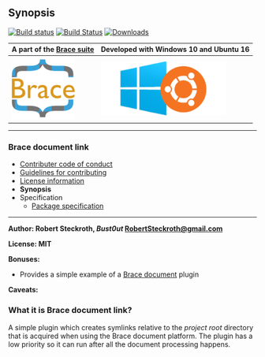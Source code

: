 ## Synopsis 

[![Build status](https://ci.appveyor.com/api/projects/status/316uk12umdp68sd2/branch/master?svg=true)](https://ci.appveyor.com/project/restarian/brace-document-link/branch/master) [![Build Status](https://travis-ci.org/restarian/brace_document_link.svg?branch=master)](https://travis-ci.org/restarian/brace_document_link) [![Downloads](https://img.shields.io/npm/dm/brace_document.svg?svg=true)](https://npmjs.org/package/brace_document)

| A part of the [Brace suite](https://github.com/restarian/restarian/blob/master/brace/README.md)| Developed with Windows 10 and Ubuntu 16 
| ---- | ----
| ![Brace](https://raw.githubusercontent.com/restarian/restarian/master/brace/doc/image/brace_logo_small.png) | [![Ubuntu on Windows](https://raw.githubusercontent.com/restarian/restarian/master/doc/image/ubuntu_windows_logo.png)](https://github.com/Microsoft/BashOnWindows) | 

----
### Brace document link
* [Contributer code of conduct](https://github.com/restarian/brace_document_link/blob/master/docs/contributer_code_of_conduct.md)
* [Guidelines for contributing](https://github.com/restarian/brace_document_link/blob/master/docs/guidelines_for_contributing.md)
* [License information](https://github.com/restarian/brace_document_link/blob/master/docs/license_information.md)
* **Synopsis**
* Specification
  * [Package specification](https://github.com/restarian/brace_document_link/blob/master/docs/specification/package_specification.md)

----

**Author: Robert Steckroth, _Bust0ut_ [<RobertSteckroth@gmail.com>](mailto:robertsteckroth@gmail.com)**

**License: MIT**

**Bonuses:**
* Provides a simple example of a [Brace document](https://npmjs.org/package/brace_document) plugin

**Caveats:**

### What it is Brace document link?
A simple plugin which creates symlinks relative to the *project root* directory that is acquired when using the Brace document platform. The plugin has a low priority so it can run after all the document processing happens.


